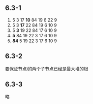 ## 6.3-1 ##
1. 5 3 17 **10** 84 19 6 22 9
2. 5 3 **17** 22 84 19 6 10 9
3. 5 **3** 19 22 84 17 6 10 9
4. **5** 84 19 22 3 17 6 10 9
5. **84** 5 19 22 3 17 6 10 9

## 6.3-2 ##
要保证节点i的两个子节点已经是最大堆的根

## 6.3-3 ##
略